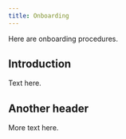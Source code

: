 ```yaml
---
title: Onboarding
---
```


Here are onboarding procedures.

## Introduction

Text here.

## Another header

More text here.